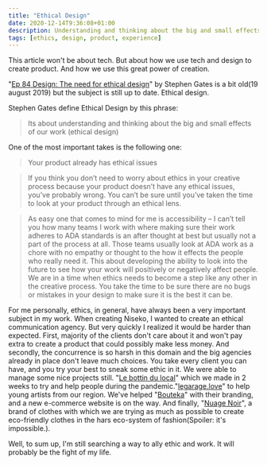 ```yaml
---
title: "Ethical Design"
date: 2020-12-14T9:36:08+01:00
description: Understanding and thinking about the big and small effects of our work.
tags: [ethics, design, product, experience]
---
```

This article won't be about tech. But about how we use tech and design to create product. And how we use this great power of creation.

"[Ep 84 Design: The need for ethical design](https://podcasts.google.com/feed/aHR0cHM6Ly9mZWVkcy5idXp6c3Byb3V0LmNvbS81MzkwNTAucnNz/episode/ZTQwZDU4YTFmOTU2NDIxOGI0ZjQyNjUxZDU2OWYyMmE?sa=X&ved=0CAUQkfYCahcKEwigtseips3tAhUAAAAAHQAAAAAQAQ)" by Stephen Gates is a bit old(19 august 2019) but the subject is still up to date. Ethical design.

Stephen Gates define Ethical Design by this phrase:
>Its about understanding and thinking about the big and small effects of our work (ethical design)

One of the most important takes is the following one:
>Your product already has ethical issues

>If you think you don’t need to worry about ethics in your creative process because your product doesn’t have any ethical issues, you’ve probably wrong. You can’t be sure until you’ve taken the time to look at your product through an ethical lens.

>As easy one that comes to mind for me is accessibility – I can’t tell you how many teams I work with where making sure their work adheres to ADA standards is an after thought at best but usually not a part of the process at all. Those teams usually look at ADA work as a chore with no empathy or thought to the how it effects the people who really need it. This about developing the ability to look into the future to see how your work will positively or negatively affect people. We are in a time when ethics needs to become a step like any other in the creative process. You take the time to be sure there are no bugs or mistakes in your design to make sure it is the best it can be.


For me personally, ethics, in general, have always been a very important subject in my work. When creating Niseko, I wanted to create an ethical communication agency. But very quickly I realized it would be harder than expected. First, majority of the clients don't care about it and won't pay extra to create a product that could possibly make less money. And secondly, the concurrence is so harsh in this domain and the big agencies already in place don't leave much choices. You take every client you can have, and you try your best to sneak some ethic in it. We were able to manage some nice projects still. "[Le bottin du local](https://bottin-du-local.ch/)" which we made in 2 weeks to try and help people during the pandemic."[legarage.love](https://legarage.love/)" to help young artists from our region. We've helped "[Bouteka](https://bouteka.ch/)" with their branding, and a new e-commerce website is on the way. And finally, "[Nuage Noir](https://nuagenoir.ch/)", a brand of clothes with which we are trying as much as possible to create eco-friendly clothes in the hars eco-system of fashion(Spoiler: it's impossible.).


Well, to sum up, I'm still searching a way to ally ethic and work. It will probably be the fight of my life.
